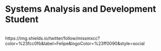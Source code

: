<h1>Systems Analysis and Development Student</h1>
</br>
https://img.shields.io/twitter/follow/missmxcc?color=%23fcc0fb&label=Felipe&logoColor=%23ff0090&style=social
